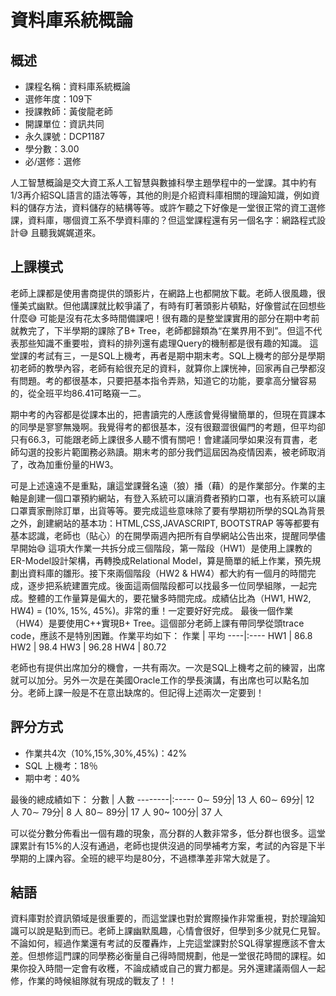 
# 資料庫系統概論
## 概述
- 課程名稱：資料庫系統概論
- 選修年度：109下
- 授課教師：黃俊龍老師
- 開課單位：資訊共同   
- 永久課號：DCP1187
- 學分數：3.00
- 必/選修：選修

人工智慧概論是交大資工系人工智慧與數據科學主題學程中的一堂課。其中約有1/3再介紹SQL語言的語法等等，其他的則是介紹資料庫相關的理論知識，例如資料的儲存方法，資料儲存的結構等等。或許乍聽之下好像是一堂很正常的資工選修課，資料庫，哪個資工系不學資料庫的？但這堂課程還有另一個名字：網路程式設計😅 且聽我娓娓道來。

## 上課模式

老師上課都是使用書商提供的頭影片，在網路上也都開放下載。老師人很風趣，很懂美式幽默。但他講課就比較爭議了，有時有盯著頭影片頓點，好像嘗試在回想些什麼😅  可能是沒有花太多時間備課吧！很有趣的是整堂課實用的部分在期中考前就教完了，下半學期的課除了B+ Tree，老師都歸類為“在業界用不到”。但這不代表那些知識不重要啦，資料的排列還有處理Query的機制都是很有趣的知識。
這堂課的考試有三，一是SQL上機考，再者是期中期末考。SQL上機考的部分是學期初老師的教學內容，老師有給很充足的資料，就算你上課恍神，回家再自己學都沒有問題。考的都很基本，只要把基本指令弄熟，知道它的功能，要拿高分蠻容易的，從全班平均86.41可略窺一二。

期中考的內容都是從課本出的，把書讀完的人應該會覺得蠻簡單的，但現在買課本的同學是寥寥無幾啊。我覺得考的都很基本，沒有很艱澀很偏門的考題，但平均卻只有66.3，可能跟老師上課很多人聽不慣有關吧！會建議同學如果沒有買書，老師勾選的投影片範圍務必熟讀。期末考的部分我們這屆因為疫情因素，被老師取消了，改為加重份量的HW3。

可是上述遠遠不是重點，讓這堂課聲名遠（狼）播（藉）的是作業部分。作業的主軸是創建一個口罩預約網站，有登入系統可以讓消費者預約口罩，也有系統可以讓口罩賣家刪除訂單，出貨等等。要完成這些意味除了要有學期初所學的SQL為背景之外，創建網站的基本功：HTML,CSS,JAVASCRIPT, BOOTSTRAP 等等都要有基本認識，老師也（貼心）的在開學兩週內把所有自學網站公告出來，提醒同學儘早開始😅 這項大作業一共拆分成三個階段，第一階段（HW1）是使用上課教的ER-Model設計架構，再轉換成Relational Model，算是簡單的紙上作業，預先規劃出資料庫的雛形。接下來兩個階段（HW2 & HW4）都大約有一個月的時間完成，逐步把系統建置完成。後面這兩個階段都可以找最多一位同學組隊，一起完成。整體的工作量算是偏大的，要花蠻多時間完成。成績佔比為（HW1, HW2, HW4) = (10%, 15%, 45%)。非常的重！一定要好好完成。
最後一個作業（HW4）是要使用C++實現B+ Tree。這個部分老師上課有帶同學從頭trace code，應該不是特別困難。作業平均如下：
作業 | 平均
----|:----
HW1 | 86.8
HW2 | 98.4
HW3 | 96.28
HW4 | 80.72

老師也有提供出席加分的機會，一共有兩次。一次是SQL上機考之前的練習，出席就可以加分。另外一次是在美國Oracle工作的學長演講，有出席也可以點名加分。老師上課一般是不在意出缺席的。但記得上述兩次一定要到！

## 評分方式
- 作業共4次（10%,15%,30%,45%)：42%
- SQL 上機考：18％ 
- 期中考：40%

最後的總成績如下：
   分數 | 人數
--------|:-----
0∼ 59分| 13 人
60∼ 69分| 12 人
70∼ 79分| 8 人
80∼ 89分| 17 人
90~ 100分| 37 人

可以從分數分佈看出一個有趣的現象，高分群的人數非常多，低分群也很多。這堂課累計有15%的人沒有通過，老師也提供沒過的同學補考方案，考試的內容是下半學期的上課內容。全班的總平均是80分，不過標準差非常大就是了。

## 結語

資料庫對於資訊領域是很重要的，而這堂課也對於實際操作非常重視，對於理論知識可以說是點到而已。老師上課幽默風趣，心情會很好，但學到多少就見仁見智。不論如何，經過作業還有考試的反覆轟炸，上完這堂課對於SQL得掌握應該不會太差。但想修這門課的同學務必衡量自己得時間規劃，他是一堂很花時間的課程。如果你投入時間一定會有收穫，不論成績或自己的實力都是。另外還建議兩個人一起修，作業的時候組隊就有現成的戰友了！！
